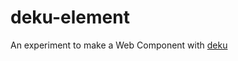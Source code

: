 # deku-element

An experiment to make a Web Component with [deku](https://deku-documentation.vercel.app/)
